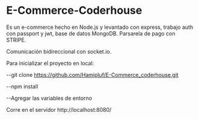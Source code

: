 # E-Commerce-Coderhouse

Es un e-commerce hecho en Node.js y levantado con express, trabajo auth con passport y jwt, base de datos MongoDB.
Parsarela de pago con STRIPE.

Comunicación bidireccional con socket.io.

Para inicializar el proyecto en local:

--git clone https://github.com/Hamipluf/E-Commerce_coderhouse.git

--npm install

--Agregar las variables de entorno

Corre en el servidor http://localhost:8080/

